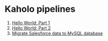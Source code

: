 # Kaholo pipelines

1. [Hello World: Part 1](hello_world_1/)
2. [Hello World: Part 2](hello_world_2/)
3. [Migrate Salesforce data to MySQL database](sf2mysql/)
